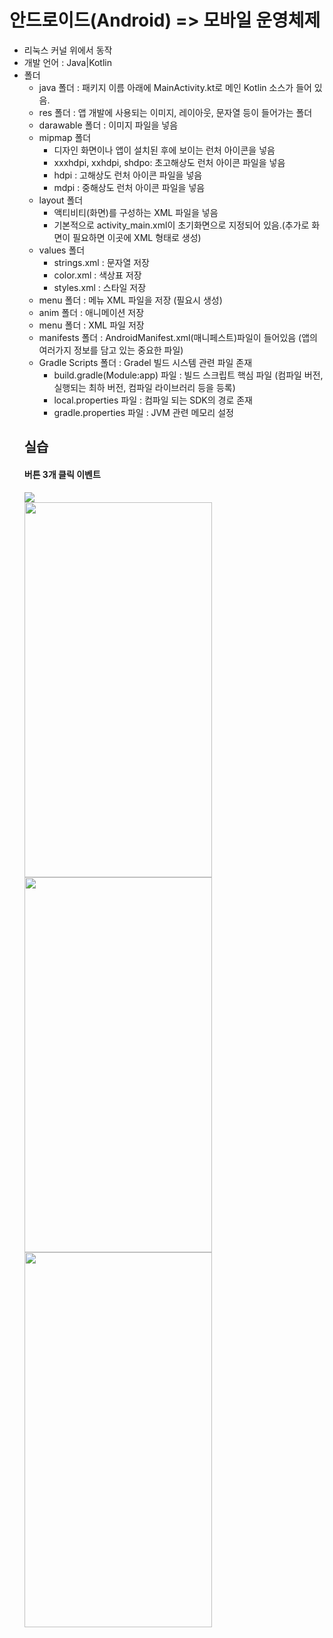 <h1>안드로이드(Android) => 모바일 운영체제</h1>
<p>
  <ul>
    <li>리눅스 커널 위에서 동작</li>
    <li>개발 언어 : Java|Kotlin</li>
    <li>폴더
      <ul>
        <li>java 폴더 : 패키지 이름 아래에 MainActivity.kt로 메인 Kotlin 소스가 들어 있음. </li>
        <li>res 폴더 : 앱 개발에 사용되는 이미지, 레이아웃, 문자열 등이 들어가는 폴더</li>
        <li>darawable 폴더 : 이미지 파일을 넣음</li>
        <li>mipmap 폴더
          <ul>
            <li>디자인 화면이나 앱이 설치된 후에 보이는 런처 아이콘을 넣음</li>
            <li>xxxhdpi, xxhdpi, shdpo: 초고해상도 런처 아이콘 파일을 넣음</li>
            <li>hdpi : 고해상도 런처 아이콘 파일을 넣음</li>
            <li>mdpi : 중해상도 런처 아이콘 파일을 넣음</li>
          </ul>
        </li>
        <li>layout 폴더
          <ul>
            <li>액티비티(화면)를 구성하는 XML 파일을 넣음</li>
            <li>기본적으로 activity_main.xml이 초기화면으로 지정되어 있음.(추가로 화면이 필요하면 이곳에 XML 형태로 생성)</li>
          </ul>
        </li>
        <li>values 폴더
          <ul>
            <li>strings.xml : 문자열 저장</li>
            <li>color.xml : 색상표 저장</li>
            <li>styles.xml : 스타일 저장</li>
          </ul>
        </li>
        <li>menu 폴더 : 메뉴 XML 파일을 저장 (필요시 생성)</li>
        <li>anim 폴더 : 애니메이션 저장</li>
        <li>menu 폴더 : XML 파일 저장</li>
        <li>manifests 폴더 : AndroidManifest.xml(매니페스트)파일이 들어있음 (앱의 여러가지 정보를 담고 있는 중요한 파일)</li>
        <li>Gradle Scripts 폴더 : Gradel 빌드 시스템 관련 파일 존재
          <ul>
            <li>build.gradle(Module:app) 파일 : 빌드 스크립트 핵심 파일 (컴파일 버전, 실행되는 최하 버전, 컴파일 라이브러리 등을 등록)</li>
            <li>local.properties 파일 : 컴파일 되는 SDK의 경로 존재</li>
            <li>gradle.properties 파일 : JVM 관련 메모리 설정</li>
          </ul>
        </li>
      </li>
   </ul>
</p>

      
<h2>실습</h2>
  <h4>버튼 3개 클릭 이벤트</h4>
  <img src="https://user-images.githubusercontent.com/115006161/194484885-5225f81d-1c80-4a5a-9520-2e5559a61d5c.png"><br>
  <img style="width:300px; height:600px;" src="https://user-images.githubusercontent.com/115006161/194484980-0b026849-8dba-43b9-bd33-eb3998a8294c.png">
  <img style="width:300px; height:600px;" src="https://user-images.githubusercontent.com/115006161/194485095-59766459-835c-4517-abe2-9abc680b3561.png">
  <img style="width:300px; height:600px;" src="https://user-images.githubusercontent.com/115006161/194485169-ebe37eee-b5c2-4d98-9be4-1f75f6cf8798.png">
